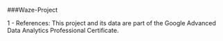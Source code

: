 ###Waze-Project

1 - References: This project and its data are part of the Google Advanced Data Analytics Professional Certificate.
